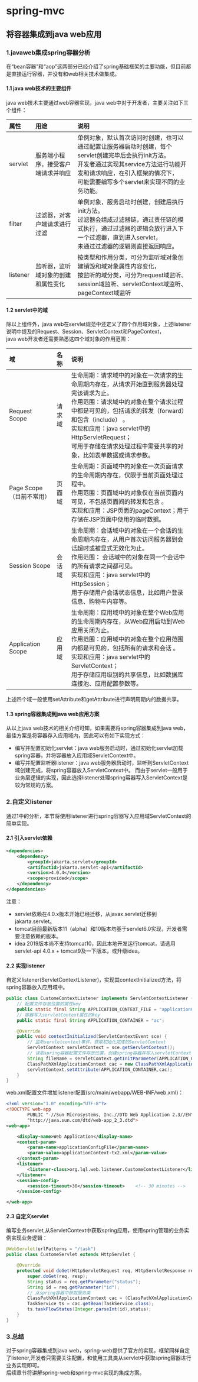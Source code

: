 # spring-mvc
## 将容器集成到java web应用
### 1.javaweb集成spring容器分析
在“bean容器”和“aop”这两部分已经介绍了spring基础框架的主要功能，但目前都是直接运行容器，并没有和web相关技术做集成。  
#### 1.1 java web技术的主要组件
java web技术主要通过web容器实现，java web中对于开发者，主要关注如下三个组件：

| 属性 | 用途 | 说明 |
| :-----| :---- | :---- |
| servlet | 服务端小程序，接受客户端请求并响应 | 单例对象，默认首次访问时创建，也可以通过配置让服务器启动时创建，每个servlet创建完毕后会执行init方法。<br>开发者通过实现其service方法进行功能开发和请求响应，在引入框架的情况下，<br>可能需要编写多个servlet来实现不同的业务功能。 |
| filter | 过滤器，对客户端请求进行过滤 | 单例对象，服务启动时创建，创建后执行init方法。<br>过滤器会组成过滤器链，通过责任链的模式执行，通过过滤器的逻辑会放行进入下一个过滤器，直到进入servlet，<br>未通过过滤器的逻辑则直接返回响应。 |
| listener | 监听器，监听域对象的创建和属性变化 | 按类型和作用分类，可分为监听域对象创建销毁和域对象属性内容变化，<br>按监听的域分类，可分为request域监听、session域监听、servletContext域监听、pageContext域监听 |

#### 1.2 servlet中的域
除以上组件外，java web在servlet规范中还定义了四个作用域对象，上述listener说明中提及的Request、Session、ServletContext和PageContext，  
java web开发者还需要熟悉这四个域对象的作用范围：

| 域 | 名称 | 说明 |
| :-----| :---- | :---- |
| Request Scope | 请求域 | 生命周期：请求域中的对象在一次请求的生命周期内存在，从请求开始直到服务器处理完该请求为止。<br>作用范围：请求域中的对象在整个请求过程中都是可见的，包括请求的转发（forward）和包含（include） 。<br>实现和应用：java servlet中的HttpServletRequest；<br>可用于存储在请求处理过程中需要共享的对象，比如表单数据或请求参数。 |
| Page Scope（目前不常用） | 页面域 | 生命周期：页面域中的对象在一次页面请求的生命周期内存在，仅限于当前页面处理过程中。<br>作用范围：页面域中的对象仅在当前页面内可见，不包括页面间的转发和包含 。<br>实现和应用：JSP页面的pageContext；用于存储在JSP页面中使用的临时数据。 |
| Session Scope | 会话域 | 生命周期：会话域中的对象在一个会话的生命周期内存在，从用户首次访问服务器到会话超时或被显式无效化为止。<br>作用范围： 会话域中的对象在同一个会话中的所有请求之间都可见。<br>实现和应用：java servlet中的HttpSession；<br>用于存储用户会话状态信息，比如用户登录信息、购物车内容等。 |
| Application Scope | 应用域 | 生命周期：应用域中的对象在整个Web应用的生命周期内存在，从Web应用启动到Web应用关闭为止。<br>作用范围：应用域中的对象在整个应用范围内都是可见的，包括所有的请求和会话 。<br>实现和应用：java servlet中的ServletContext；<br>用于存储应用级别的共享信息，比如数据库连接池、应用配置参数等。 |
上述四个域一般使用setAttribute和getAttribute进行声明周期内的数据共享。

#### 1.3 spring容器集成到java web应用方案
从以上java web技术的相关介绍可知，如果需要将spring容器集成到java web，最佳方案是将容器存入应用域内，因此可以有如下实现方式：
- 编写并配置初始化servlet：java web服务启动时，通过初始化servlet加载spring容器，并将容器放入应用域ServletContext中。  
- 编写并配置监听器listener：java web服务器启动时，监听到ServletContext域创建完成，将spring容器放入ServletContext中。
而由于servlet一般用于业务层逻辑的实现，因此选择listener处理spring容器写入ServletContext是较为常规的方案。

### 2.自定义listener
通过1中的分析，本节将使用listener进行spring容器写入应用域ServletContext的简单实现。
#### 2.1 引入servlet依赖
```xml
<dependencies>
    <dependency>
        <groupId>jakarta.servlet</groupId>
        <artifactId>jakarta.servlet-api</artifactId>
        <version>4.0.4</version>
        <scope>provided</scope>
    </dependency>
</dependencies>
```
注意：
- servlet依赖在4.0.x版本开始已经迁移，从javax.servlet迁移到jakarta.servlet。
- tomcat目前最新版本11（alpha）和10版本均基于servlet6.0实现，开发者需要注意依赖的版本。
- idea 2019版本尚不支持tomcat10，因此本地开发运行tomcat，请选用servlet-api 4.0.x + tomcat9及一下版本，或升级idea。

#### 2.2 实现listener
自定义listener(ServletContextListener)，实现其contextInitialized方法，将spring容器放入应用域中。
```java
public class CustomeContextListener implements ServletContextListener {
    // 配置文件存放位置的属性key
    public static final String APPLICATION_CONTEXT_FILE = "applicationConfigFile";
    // 容器写入servletContext属性的key    
    public static final String APPLICATION_CONTAINER = "ac";

    @Override
    public void contextInitialized(ServletContextEvent sce) {
        // 监听servletcontext事件，获取初始化完成的ServletContext
        ServletContext servletContext = sce.getServletContext();
        // 读取spring容器配置文件存放位置，创建spring容器并写入servletContext
        String fileName = servletContext.getInitParameter(APPLICATION_CONTEXT_FILE);
        ClassPathXmlApplicationContext cac = new ClassPathXmlApplicationContext(fileName);
        servletContext.setAttribute(APPLICATION_CONTAINER,cac);
    }
}
```
web.xml配置文件增加listener配置(src/main/webapp/WEB-INF/web.xml)：
```xml
<?xml version="1.0" encoding="UTF-8"?>
<!DOCTYPE web-app
        PUBLIC "-//Sun Microsystems, Inc.//DTD Web Application 2.3//EN"
        "http://java.sun.com/dtd/web-app_2_3.dtd">
<web-app>

    <display-name>Web Application</display-name>
    <context-param>
        <param-name>applicationConfigFile</param-name>
        <param-value>applicationContext-tx2.xml</param-value>
    </context-param>
    <listener>
        <listener-class>org.lql.web.listener.CustomeContextListener</listener-class>
    </listener>
    <session-config>
        <session-timeout>30</session-timeout>    <!-- 30 minutes -->
    </session-config>

</web-app>
```
#### 2.3 自定义servlet
编写业务servlet,从ServletContext中获取spring应用，使用spring管理的业务实例实现业务逻辑：
```java
@WebServlet(urlPatterns = "/task")
public class CustomeServlet extends HttpServlet {

    @Override
    protected void doGet(HttpServletRequest req, HttpServletResponse resp) throws ServletException, IOException {
        super.doGet(req, resp);
        String status = req.getParameter("status");
        String id = req.getParameter("id");
        // 从spring容器中获取服务类
        ClassPathXmlApplicationContext cac = (ClassPathXmlApplicationContext)req.getServletContext().getAttribute(APPLICATION_CONTAINER);
        TaskService ts = cac.getBean(TaskService.class);
        ts.taskFlowStatus(Integer.parseInt(id),status);
    }
}
```

### 3.总结
对于spring容器集成到java web，spring-web提供了官方的实现，框架同样自定了listener,开发者只需要关注配置，和使用工具类从servlet中获取spring容器进行业务实现即可。  
后续章节将讲解spring-web和spring-mvc实现的集成方案。